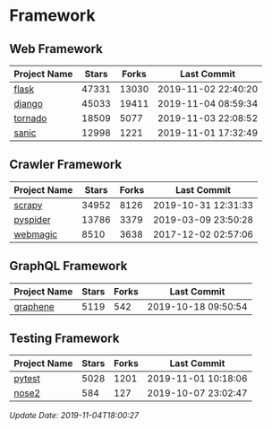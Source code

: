 # Framework

## Web Framework

| Project Name | Stars | Forks | Last Commit |
| ------------ | ----- | ----- | ----------- |
| [flask](https://github.com/pallets/flask) | 47331 | 13030 | 2019-11-02 22:40:20 |
| [django](https://github.com/django/django) | 45033 | 19411 | 2019-11-04 08:59:34 |
| [tornado](https://github.com/tornadoweb/tornado) | 18509 | 5077 | 2019-11-03 22:08:52 |
| [sanic](https://github.com/huge-success/sanic) | 12998 | 1221 | 2019-11-01 17:32:49 |

## Crawler Framework

| Project Name | Stars | Forks | Last Commit |
| ------------ | ----- | ----- | ----------- |
| [scrapy](https://github.com/scrapy/scrapy) | 34952 | 8126 | 2019-10-31 12:31:33 |
| [pyspider](https://github.com/binux/pyspider) | 13786 | 3379 | 2019-03-09 23:50:28 |
| [webmagic](https://github.com/code4craft/webmagic) | 8510 | 3638 | 2017-12-02 02:57:06 |

## GraphQL Framework

| Project Name | Stars | Forks | Last Commit |
| ------------ | ----- | ----- | ----------- |
| [graphene](https://github.com/graphql-python/graphene) | 5119 | 542 | 2019-10-18 09:50:54 |

## Testing Framework

| Project Name | Stars | Forks | Last Commit |
| ------------ | ----- | ----- | ----------- |
| [pytest](https://github.com/pytest-dev/pytest) | 5028 | 1201 | 2019-11-01 10:18:06 |
| [nose2](https://github.com/nose-devs/nose2) | 584 | 127 | 2019-10-07 23:02:47 |

*Update Date: 2019-11-04T18:00:27*